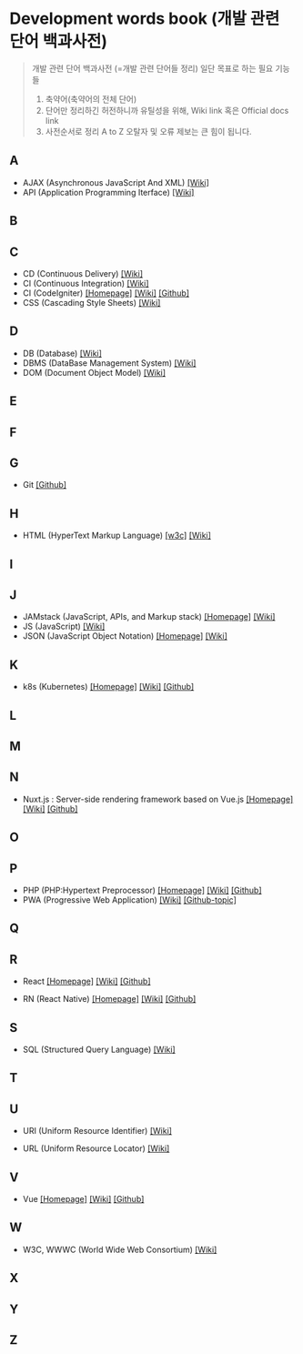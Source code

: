 # Development words book (개발 관련 단어 백과사전)
> 개발 관련 단어 백과사전 (=개발 관련 단어들 정리)
> 일단 목표로 하는 필요 기능들
> 1. 축약어(축약어의 전체 단어)
> 2. 단어만 정리하긴 허전하니까 유틸성을 위해, Wiki link 혹은 Official docs link
> 3. 사전순서로 정리 A to Z
> 오탈자 및 오류 제보는 큰 힘이 됩니다.
## A
- AJAX (Asynchronous JavaScript And XML)
[\[Wiki\]](https://en.wikipedia.org/wiki/Ajax_(programming))
- API (Application Programming Iterface)
[\[Wiki\]](https://en.wikipedia.org/wiki/Application_programming_interface)

## B

## C
- CD (Continuous Delivery)
[\[Wiki\]](https://en.wikipedia.org/wiki/Continuous_delivery)
- CI (Continuous Integration)
[\[Wiki\]](https://en.wikipedia.org/wiki/Continuous_integration)
- CI (CodeIgniter)
[\[Homepage\]](https://codeigniter.com/)
[\[Wiki\]](https://en.wikipedia.org/wiki/CodeIgniter)
[\[Github\]](https://github.com/bcit-ci/CodeIgniter)
- CSS (Cascading Style Sheets)
[\[Wiki\]](https://en.wikipedia.org/wiki/Cascading_Style_Sheets)

## D
- DB (Database)
[\[Wiki\]](https://en.wikipedia.org/wiki/Database)
- DBMS (DataBase Management System)
[\[Wiki\]](https://en.wikipedia.org/wiki/Database#Database_management_system)
- DOM (Document Object Model)
[\[Wiki\]](https://en.wikipedia.org/wiki/Document_Object_Model)

## E

## F

## G
- Git
[\[Github\]](https://en.wikipedia.org/wiki/Git)

## H
- HTML (HyperText Markup Language)
[\[w3c\]](https://www.w3.org/)
[\[Wiki\]](https://en.wikipedia.org/wiki/HTML)

## I

## J
- JAMstack (JavaScript, APIs, and Markup stack)
[\[Homepage\]](https://jamstack.org/)
[\[Wiki\]](https://en.wikipedia.org/?title=JAMstack&redirect=no)
- JS (JavaScript)
[\[Wiki\]](https://en.wikipedia.org/wiki/JavaScript)
- JSON (JavaScript Object Notation)
[\[Homepage\]](https://www.json.org/json-en.html)
[\[Wiki\]](https://en.wikipedia.org/wiki/JSON)

## K
- k8s (Kubernetes)
[\[Homepage\]](https://kubernetes.io/)
[\[Wiki\]](https://en.wikipedia.org/wiki/Kubernetes)
[\[Github\]](https://github.com/kubernetes)

## L

## M

## N
- Nuxt.js : Server-side rendering framework based on Vue.js
[\[Homepage\]](https://nuxtjs.org/)
[\[Wiki\]](https://en.wikipedia.org/wiki/Nuxt.js)
[\[Github\]](https://github.com/nuxt)

## O

## P
- PHP (PHP:Hypertext Preprocessor)
[\[Homepage\]](https://www.php.net/)
[\[Wiki\]](https://en.wikipedia.org/wiki/PHP)
[\[Github\]](https://github.com/php)
- PWA (Progressive Web Application)
[\[Wiki\]](https://en.wikipedia.org/wiki/Progressive_web_application)
[\[Github-topic\]](https://github.com/topics/pwa)

## Q

## R
- React
[\[Homepage\]](https://reactjs.org/)
[\[Wiki\]](https://en.wikipedia.org/wiki/React_(web_framework))
[\[Github\]](https://github.com/facebook/react)

- RN (React Native)
[\[Homepage\]](https://facebook.github.io/react-native/)
[\[Wiki\]](https://en.wikipedia.org/wiki/React_Native)
[\[Github\]](https://github.com/facebook/react-native)

## S
- SQL (Structured Query Language)
[\[Wiki\]](https://en.wikipedia.org/wiki/SQL)

## T

## U
- URI (Uniform Resource Identifier)
[\[Wiki\]](https://en.wikipedia.org/wiki/Uniform_Resource_Identifier)

- URL (Uniform Resource Locator)
[\[Wiki\]](https://en.wikipedia.org/wiki/URL)

## V
- Vue
[\[Homepage\]](https://vuejs.org/)
[\[Wiki\]](https://en.wikipedia.org/wiki/Vue.js)
[\[Github\]](https://github.com/vuejs)

## W
- W3C, WWWC (World Wide Web Consortium)
[\[Wiki\]](https://en.wikipedia.org/wiki/World_Wide_Web_Consortium)

## X

## Y

## Z